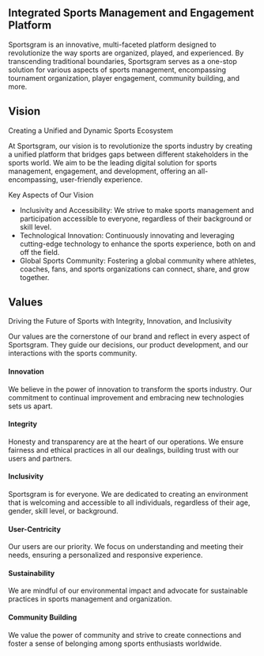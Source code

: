 ## Integrated Sports Management and Engagement Platform

Sportsgram is an innovative, multi-faceted platform designed to revolutionize the way sports are organized, played, and experienced. By transcending traditional boundaries, Sportsgram serves as a one-stop solution for various aspects of sports management, encompassing tournament organization, player engagement, community building, and more.

## Vision

Creating a Unified and Dynamic Sports Ecosystem

At Sportsgram, our vision is to revolutionize the sports industry by creating a unified platform that bridges gaps between different stakeholders in the sports world. We aim to be the leading digital solution for sports management, engagement, and development, offering an all-encompassing, user-friendly experience.

Key Aspects of Our Vision
- Inclusivity and Accessibility: We strive to make sports management and participation accessible to everyone, regardless of their background or skill level.
- Technological Innovation: Continuously innovating and leveraging cutting-edge technology to enhance the sports experience, both on and off the field.
- Global Sports Community: Fostering a global community where athletes, coaches, fans, and sports organizations can connect, share, and grow together.

## Values

Driving the Future of Sports with Integrity, Innovation, and Inclusivity

Our values are the cornerstone of our brand and reflect in every aspect of Sportsgram. They guide our decisions, our product development, and our interactions with the sports community.

#### Innovation
We believe in the power of innovation to transform the sports industry. Our commitment to continual improvement and embracing new technologies sets us apart.
#### Integrity
Honesty and transparency are at the heart of our operations. We ensure fairness and ethical practices in all our dealings, building trust with our users and partners.
#### Inclusivity
Sportsgram is for everyone. We are dedicated to creating an environment that is welcoming and accessible to all individuals, regardless of their age, gender, skill level, or background.
#### User-Centricity
Our users are our priority. We focus on understanding and meeting their needs, ensuring a personalized and responsive experience.
#### Sustainability
We are mindful of our environmental impact and advocate for sustainable practices in sports management and organization.
#### Community Building
We value the power of community and strive to create connections and foster a sense of belonging among sports enthusiasts worldwide.
